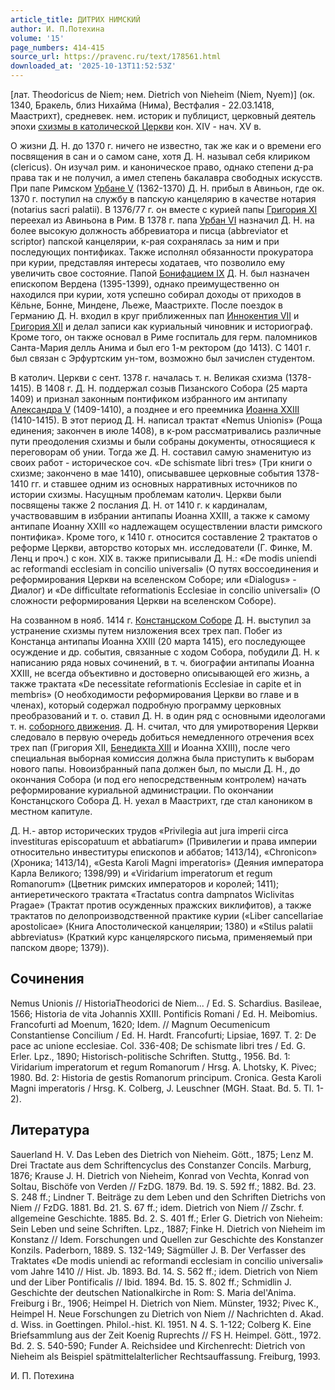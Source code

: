 ```yaml
---
article_title: ДИТРИХ НИМСКИЙ
author: И. П.Потехина
volume: '15'
page_numbers: 414-415
source_url: https://pravenc.ru/text/178561.html
downloaded_at: '2025-10-13T11:52:53Z'
---
```


[лат. Theodoricus de Niem; нем. Dietrich von Nieheim (Niem, Nyem)] (ок. 1340, Бракель, близ Нихайма (Нима), Вестфалия - 22.03.1418, Маастрихт), средневек. нем. историк и публицист, церковный деятель эпохи [схизмы в католической Церкви](<https://pravenc.ru/text/схизма в католической Церкви.html>) кон. XIV - нач. XV в.

О жизни Д. Н. до 1370 г. ничего не известно, так же как и о времени его посвящения в сан и о самом сане, хотя Д. Н. называл себя клириком (clericus). Он изучал рим. и каноническое право, однако степени д-ра права так и не получил, а имел степень бакалавра свободных искусств. При папе Римском [Урбане V](<https://pravenc.ru/text/Урбане V.html>) (1362-1370) Д. Н. прибыл в Авиньон, где ок. 1370 г. поступил на службу в папскую канцелярию в качестве нотария (notarius sacri palatii). В 1376/77 г. он вместе с курией папы [Григория XI](<https://pravenc.ru/text/Григория XI.html>) переехал из Авиньона в Рим. В 1378 г. папа [Урбан VI](<https://pravenc.ru/text/Урбан VI.html>) назначил Д. Н. на более высокую должность аббревиатора и писца (abbreviator et scriptor) папской канцелярии, к-рая сохранялась за ним и при последующих понтификах. Также исполнял обязанности прокуратора при курии, представляя интересы ходатаев, что позволило ему увеличить свое состояние. Папой [Бонифацием IX](<https://pravenc.ru/text/Бонифацием IX.html>) Д. Н. был назначен епископом Вердена (1395-1399), однако преимущественно он находился при курии, хотя успешно собирал доходы от приходов в Кёльне, Бонне, Миндене, Льеже, Маастрихте. После поездок в Германию Д. Н. входил в круг приближенных пап [Иннокентия VII](<https://pravenc.ru/text/Иннокентия VII.html>) и [Григория XII](<https://pravenc.ru/text/Григория XII.html>) и делал записи как куриальный чиновник и историограф. Кроме того, он также основал в Риме госпиталь для герм. паломников Санта-Мария делль Анима и был его 1-м ректором (до 1413). С 1401 г. был связан с Эрфуртским ун-том, возможно был зачислен студентом.

В католич. Церкви с сент. 1378 г. началась т. н. Великая схизма (1378-1415). В 1408 г. Д. Н. поддержал созыв Пизанского Собора (25 марта 1409) и признал законным понтификом избранного им антипапу [Александра V](<https://pravenc.ru/text/Александр V.html>) (1409-1410), а позднее и его преемника [Иоанна XXIII](<https://pravenc.ru/text/Иоанна XXIII.html>) (1410-1415). В этот период Д. Н. написал трактат «Nemus Unionis» (Роща единения; закончен в июле 1408), в к-ром рассматривались различные пути преодоления схизмы и были собраны документы, относящиеся к переговорам об унии. Тогда же Д. Н. составил самую знаменитую из своих работ - историческое соч. «De schismate libri tres» (Три книги о схизме; закончено в мае 1410), описывавшее церковные события 1378-1410 гг. и ставшее одним из основных нарративных источников по истории схизмы. Насущным проблемам католич. Церкви были посвящены также 2 послания Д. Н. от 1410 г. к кардиналам, участвовавшим в избрании антипапы Иоанна XXIII, а также к самому антипапе Иоанну XXIII «о надлежащем осуществлении власти римского понтифика». Кроме того, к 1410 г. относится составление 2 трактатов о реформе Церкви, авторство которых мн. исследователи (Г. Финке, М. Ленц и проч.) с кон. XIX в. также приписывали Д. Н.: «De modis uniendi ac reformandi ecclesiam in concilio universali» (О путях воссоединения и реформирования Церкви на вселенском Соборе; или «Dialogus» - Диалог) и «De difficultate reformationis Ecclesiae in concilio universali» (О сложности реформирования Церкви на вселенском Соборе).

На созванном в нояб. 1414 г. [Констанцском Соборе](<https://pravenc.ru/text/Констанцский Собор.html>) Д. Н. выступил за устранение схизмы путем низложения всех трех пап. Побег из Констанца антипапы Иоанна XXIII (20 марта 1415), его последующее осуждение и др. события, связанные с ходом Собора, побудили Д. Н. к написанию ряда новых сочинений, в т. ч. биографии антипапы Иоанна XXIII, не всегда объективно и достоверно описывающей его жизнь, а также трактата «De necessitate reformationis Ecclesiae in capite et in membris» (О необходимости реформирования Церкви во главе и в членах), который содержал подробную программу церковных преобразований и т. о. ставил Д. Н. в один ряд с основными идеологами т. н. [соборного движения](<https://pravenc.ru/text/соборного движения.html>). Д. Н. считал, что для умиротворения Церкви следовало в первую очередь добиться немедленного отречения всех трех пап (Григория XII, [Бенедикта XIII](<https://pravenc.ru/text/Бенедикт XIII.html>) и Иоанна XXIII), после чего специальная выборная комиссия должна была приступить к выборам нового папы. Новоизбранный папа должен был, по мысли Д. Н., до окончания Собора (и под его непосредственным контролем) начать реформирование куриальной администрации. По окончании Констанцского Собора Д. Н. уехал в Маастрихт, где стал каноником в местном капитуле.

Д. Н.- автор исторических трудов «Privilegia aut jura imperii circa investituras episcopatuum et abbatiarum» (Привилегии и права империи относительно инвеституры епископов и аббатов; 1413/14), «Chronicon» (Хроника; 1413/14), «Gesta Karoli Magni imperatoris» (Деяния императора Карла Великого; 1398/99) и «Viridarium imperatorum et regum Romanorum» (Цветник римских императоров и королей; 1411); антиеретического трактата «Tractatus contra dampnatos Wiclivitas Pragae» (Трактат против осужденных пражских виклифитов), а также трактатов по делопроизводственной практике курии («Liber cancellariae apostolicae» (Книга Апостолической канцелярии; 1380) и «Stilus palatii abbreviatus» (Краткий курс канцелярского письма, применяемый при папском дворе; 1379)).

## Сочинения

Nemus Unionis // HistoriaTheodorici de Niem... / Ed. S. Schardius. Basileae, 1566; Historia de vita Johannis XXIII. Pontificis Romani / Ed. H. Meibomius. Francofurti ad Moenum, 1620; Idem. // Magnum Oecumenicum Constantiense Concilium / Ed. H. Hardt. Francofurti; Lipsiae, 1697. T. 2: De pace ac unione ecclesiae. Col. 336-408; De schismate libri tres / Ed. G. Erler. Lpz., 1890; Historisch-politische Schriften. Stuttg., 1956. Bd. 1: Viridarium imperatorum et regum Romanorum / Hrsg. A. Lhotsky, K. Pivec; 1980. Bd. 2: Historia de gestis Romanorum principum. Cronica. Gesta Karoli Magni imperatoris / Hrsg. K. Colberg, J. Leuschner (MGH. Staat. Bd. 5. Tl. 1-2).

## Литература

Sauerland H. V. Das Leben des Dietrich von Nieheim. Gött., 1875; Lenz M. Drei Tractate aus dem Schriftencyclus des Constanzer Concils. Marburg, 1876; Krause J. H. Dietrich von Nieheim, Konrad von Vechta, Konrad von Soltau, Bischöfe von Verden // FzDG. 1879. Bd. 19. S. 592 ff.; 1882. Bd. 23. S. 248 ff.; Lindner T. Beiträge zu dem Leben und den Schriften Dietrichs von Niem // FzDG. 1881. Bd. 21. S. 67 ff.; idem. Dietrich von Niem // Zschr. f. allgemeine Geschichte. 1885. Bd. 2. S. 401 ff.; Erler G. Dietrich von Nieheim: Sein Leben und seine Schriften. Lpz., 1887; Finke H. Dietrich von Nieheim im Konstanz // Idem. Forschungen und Quellen zur Geschichte des Konstanzer Konzils. Paderborn, 1889. S. 132-149; Sägmüller J. B. Der Verfasser des Traktates «De modis uniendi ac reformandi ecclesiam in concilio universali» vom Jahre 1410 // Hist. Jb. 1893. Bd. 14. S. 562 ff.; idem. Dietrich von Niem und der Liber Pontificalis // Ibid. 1894. Bd. 15. S. 802 ff.; Schmidlin J. Geschichte der deutschen Nationalkirche in Rom: S. Maria del'Anima. Freiburg i Br., 1906; Heimpel H. Dietrich von Niem. Münster, 1932; Pivec K., Heimpel H. Neue Forschungen zu Dietrich von Niem // Nachrichten d. Akad. d. Wiss. in Goettingen. Philol.-hist. Kl. 1951. N 4. S. 1-122; Colberg K. Eine Briefsammlung aus der Zeit Koenig Ruprechts // FS H. Heimpel. Gött., 1972. Bd. 2. S. 540-590; Funder A. Reichsidee und Kirchenrecht: Dietrich von Nieheim als Beispiel spätmittelalterlicher Rechtsauffassung. Freiburg, 1993.

И. П.  Потехина
